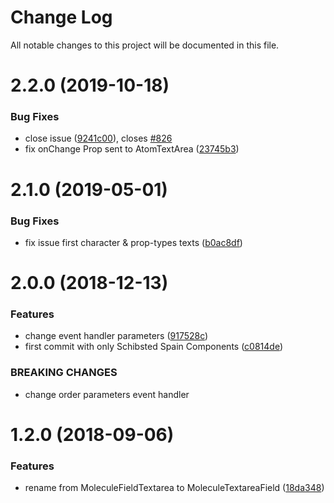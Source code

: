 # Change Log

All notable changes to this project will be documented in this file.

<a name="2.2.0"></a>
# 2.2.0 (2019-10-18)


### Bug Fixes

* close issue ([9241c00](https://github.com/SUI-Components/sui-components/commit/9241c00)), closes [#826](https://github.com/SUI-Components/sui-components/issues/826)
* fix onChange Prop sent to AtomTextArea ([23745b3](https://github.com/SUI-Components/sui-components/commit/23745b3))



<a name="2.1.0"></a>
# 2.1.0 (2019-05-01)


### Bug Fixes

* fix issue first character & prop-types texts ([b0ac8df](https://github.com/SUI-Components/sui-components/commit/b0ac8df))



<a name="2.0.0"></a>
# 2.0.0 (2018-12-13)


### Features

* change event handler parameters ([917528c](https://github.com/SUI-Components/sui-components/commit/917528c))
* first commit with only Schibsted Spain Components ([c0814de](https://github.com/SUI-Components/sui-components/commit/c0814de))


### BREAKING CHANGES

* change order parameters event handler



<a name="1.2.0"></a>
# 1.2.0 (2018-09-06)


### Features

* rename from MoleculeFieldTextarea to MoleculeTextareaField ([18da348](https://github.com/SUI-Components/sui-components/commit/18da348))



